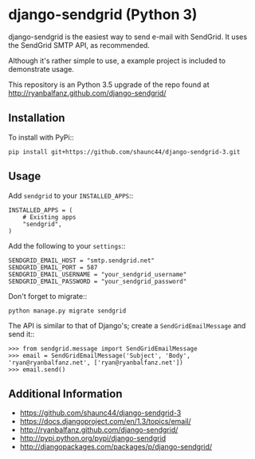 # django-sendgrid (Python 3)


django-sendgrid is the easiest way to send e-mail with SendGrid. It uses the SendGrid SMTP API, as recommended.

Although it's rather simple to use, a example project is included to demonstrate usage.

This repository is an Python 3.5 upgrade of the repo found at http://ryanbalfanz.github.com/django-sendgrid/


Installation
------------

To install with PyPi::

	pip install git+https://github.com/shaunc44/django-sendgrid-3.git


Usage
-----

Add ``sendgrid`` to your ``INSTALLED_APPS``::

	INSTALLED_APPS = (
		# Existing apps
		"sendgrid",
	)

Add the following to your ``settings``::

	SENDGRID_EMAIL_HOST = "smtp.sendgrid.net"
	SENDGRID_EMAIL_PORT = 587
	SENDGRID_EMAIL_USERNAME = "your_sendgrid_username"
	SENDGRID_EMAIL_PASSWORD = "your_sendgrid_password"

Don't forget to migrate::

	python manage.py migrate sendgrid

The API is similar to that of Django's; create a ``SendGridEmailMessage`` and send it::

	>>> from sendgrid.message import SendGridEmailMessage
	>>> email = SendGridEmailMessage('Subject', 'Body', 'ryan@ryanbalfanz.net', ['ryan@ryanbalfanz.net'])
	>>> email.send()


Additional Information
----------------------

 - https://github.com/shaunc44/django-sendgrid-3
 - https://docs.djangoproject.com/en/1.3/topics/email/
 - http://ryanbalfanz.github.com/django-sendgrid/
 - http://pypi.python.org/pypi/django-sendgrid
 - http://djangopackages.com/packages/p/django-sendgrid/

